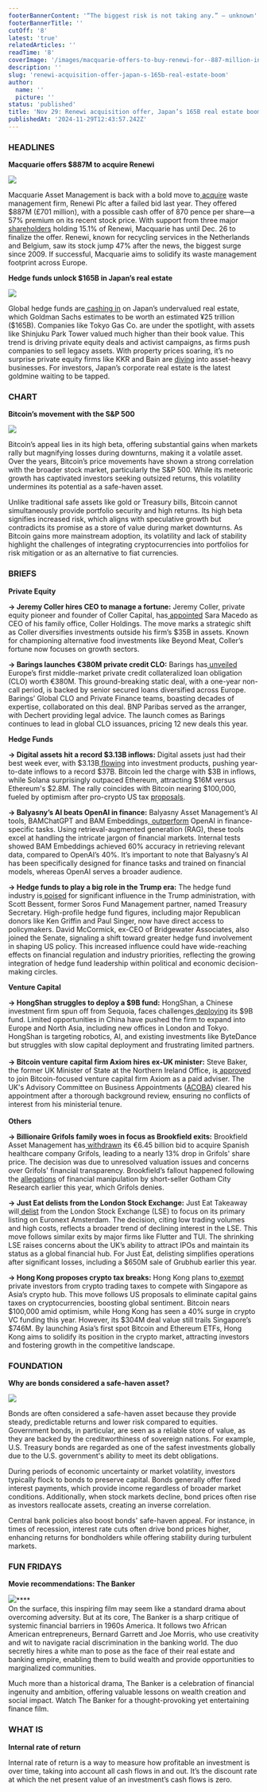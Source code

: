 ```yaml
---
footerBannerContent: '“The biggest risk is not taking any.” – unknown'
footerBannerTitle: ''
cutOff: '8'
latest: 'true'
relatedArticles: ''
readTime: '8'
coverImage: '/images/macquarie-offers-to-buy-renewi-for--887-million-in-fresh-attempt--1--Y5Nj.jpg'
description: ''
slug: 'renewi-acquisition-offer-japan-s-165b-real-estate-boom'
author:
  name: ''
  picture: ''
status: 'published'
title: 'Nov 29: Renewi acquisition offer, Japan’s 165B real estate boom'
publishedAt: '2024-11-29T12:43:57.242Z'
---
```


### HEADLINES

**Macquarie offers $887M to acquire Renewi**

![](/images/macquarie-offers-to-buy-renewi-for--887-million-in-fresh-attempt--1--I4OD.jpg)

Macquarie Asset Management is back with a bold move to[ acquire](https://www.bnnbloomberg.ca/business/company-news/2024/11/28/macquarie-said-to-pursue-fresh-takeover-of-waste-firm-renewi/) waste management firm, Renewi Plc after a failed bid last year. They offered $887M (£701 million), with a possible cash offer of 870 pence per share—a 57% premium on its recent stock price. With support from three major [shareholders](https://in.marketscreener.com/quote/stock/RENEWI-PLC-54321120/company-shareholders/) holding 15.1% of Renewi, Macquarie has until Dec. 26 to finalize the offer. Renewi, known for recycling services in the Netherlands and Belgium, saw its stock jump 47% after the news, the biggest surge since 2009. If successful, Macquarie aims to solidify its waste management footprint across Europe. 

**Hedge funds unlock $165B in Japan’s real estate**

![](/images/hedge-funds-pile-into-japan-s-165-billion-real-estate-trade-k3Mj.webp)

Global hedge funds are[ cashing in](https://www.bnnbloomberg.ca/investing/2024/11/27/real-estate-worth-165-billion-puts-japan-companies-in-spotlight/) on Japan’s undervalued real estate, which Goldman Sachs estimates to be worth an estimated ¥25 trillion ($165B). Companies like Tokyo Gas Co. are under the spotlight, with assets like Shinjuku Park Tower valued much higher than their book value. This trend is driving private equity deals and activist campaigns, as firms push companies to sell legacy assets. With property prices soaring, it’s no surprise private equity firms like KKR and Bain are [diving](https://finance.yahoo.com/news/kkr-bain-brawl-worth-4-220000273.html?guccounter=1&guce_referrer=aHR0cHM6Ly93d3cuZ29vZ2xlLmNvbS8&guce_referrer_sig=AQAAADJmbcju9g0LxYI5Z0V6lTBcdpZiMx78OybhQMWYHlwaSUewZByZWbTrqShVa6uaiMr80Hw1BcK5DqNMSMs_7qQJWonNfWs5tzoMX75LfFZThx-iMbpmV6108EQReKYxj_795sAa316-om3d2x7IpZFL9V9k7uFaYAb5ICy9iBDG) into asset-heavy businesses. For investors, Japan’s corporate real estate is the latest goldmine waiting to be tapped.

### CHART

**Bitcoin’s movement with the S&P 500**

![](/images/bit-k4OD.webp)

Bitcoin’s appeal lies in its high beta, offering substantial gains when markets rally but magnifying losses during downturns, making it a volatile asset. Over the years, Bitcoin’s price movements have shown a strong correlation with the broader stock market, particularly the S&P 500. While its meteoric growth has captivated investors seeking outsized returns, this volatility undermines its potential as a safe-haven asset.

Unlike traditional safe assets like gold or Treasury bills, Bitcoin cannot simultaneously provide portfolio security and high returns. Its high beta signifies increased risk, which aligns with speculative growth but contradicts its promise as a store of value during market downturns. As Bitcoin gains more mainstream adoption, its volatility and lack of stability highlight the challenges of integrating cryptocurrencies into portfolios for risk mitigation or as an alternative to fiat currencies.

### BRIEFS

**Private Equity**

**→ Jeremy Coller hires CEO to manage a fortune:** Jeremy Coller, private equity pioneer and founder of Coller Capital, has[ appointed](https://www.bnnbloomberg.ca/business/2024/11/28/uk-private-equity-founder-coller-taps-ceo-for-5-billion-fortune/) Sara Macedo as CEO of his family office, Coller Holdings. The move marks a strategic shift as Coller diversifies investments outside his firm’s $35B in assets. Known for championing alternative food investments like Beyond Meat, Coller’s fortune now focuses on growth sectors. 

**→ Barings launches €380M private credit CLO:** Barings has[ unveiled](https://www.privateequitywire.co.uk/barings-launches-first-european-middle-market-private-credit-clo-at-e380m/) Europe’s first middle-market private credit collateralized loan obligation (CLO) worth €380M. This ground-breaking static deal, with a one-year non-call period, is backed by senior secured loans diversified across Europe. Barings’ Global CLO and Private Finance teams, boasting decades of expertise, collaborated on this deal. BNP Paribas served as the arranger, with Dechert providing legal advice. The launch comes as Barings continues to lead in global CLO issuances, pricing 12 new deals this year.

**Hedge Funds**

**→ Digital assets hit a record $3.13B inflows:** Digital assets just had their best week ever, with $3.13B[ flowing](https://www.hedgeweek.com/digital-assets-funds-see-record-weekly-inflows-of-31-13bn/) into investment products, pushing year-to-date inflows to a record $37B. Bitcoin led the charge with $3B in inflows, while Solana surprisingly outpaced Ethereum, attracting $16M versus Ethereum's $2.8M. The rally coincides with Bitcoin nearing $100,000, fueled by optimism after pro-crypto US tax [proposals](https://finance.yahoo.com/news/trumps-crypto-tax-proposal-game-205233545.html).

**→ Balyasny’s AI beats OpenAI in finance:** Balyasny Asset Management’s AI tools, BAMChatGPT and BAM Embeddings,[ outperform](https://www.hedgeweek.com/balyasnys-ai-outperforms-openai-in-financial-applications/#:~:text=In%20internal%20tests%20using%20the,to%20OpenAI's%20less%20than%2040%25.) OpenAI in finance-specific tasks. Using retrieval-augmented generation (RAG), these tools excel at handling the intricate jargon of financial markets. Internal tests showed BAM Embeddings achieved 60% accuracy in retrieving relevant data, compared to OpenAI’s 40%. It’s important to note that Balyasny’s AI has been specifically designed for finance tasks and trained on financial models, whereas OpenAI serves a broader audience.

**→ Hedge funds to play a big role in the Trump era:** The hedge fund industry is[ poised](https://www.hedgeweek.com/hedge-fund-industry-to-significantly-influence-trump-administration-says-agecroft/) for significant influence in the Trump administration, with Scott Bessent, former Soros Fund Management partner, named Treasury Secretary. High-profile hedge fund figures, including major Republican donors like Ken Griffin and Paul Singer, now have direct access to policymakers. David McCormick, ex-CEO of Bridgewater Associates, also joined the Senate, signaling a shift toward greater hedge fund involvement in shaping US policy. This increased influence could have wide-reaching effects on financial regulation and industry priorities, reflecting the growing integration of hedge fund leadership within political and economic decision-making circles.

**Venture Capital**

**→ HongShan struggles to deploy a $9B fund:** HongShan, a Chinese investment firm spun off from Sequoia, faces challenges[ deploying](https://techcrunch.com/2024/11/27/hongshan-spun-out-of-sequoia-last-year-is-reportedly-struggling-to-invest-its-huge-war-chest/) its $9B fund. Limited opportunities in China have pushed the firm to expand into Europe and North Asia, including new offices in London and Tokyo. HongShan is targeting robotics, AI, and existing investments like ByteDance but struggles with slow capital deployment and frustrating limited partners. \
\
**→ Bitcoin venture capital firm Axiom hires ex-UK minister:** Steve Baker, the former UK Minister of State at the Northern Ireland Office, is[ approved](https://cointelegraph.com/news/uk-minister-bitcoin-vc-axiom-advisory-role) to join Bitcoin-focused venture capital firm Axiom as a paid adviser. The UK's Advisory Committee on Business Appointments ([ACOBA](https://www.gov.uk/government/organisations/advisory-committee-on-business-appointments)) cleared his appointment after a thorough background review, ensuring no conflicts of interest from his ministerial tenure. \
\
**Others**

**→ Billionaire Grifols family woes in focus as Brookfield exits:** Brookfield Asset Management has[ withdrawn](https://www.bnnbloomberg.ca/business/company-news/2024/11/28/billionaire-grifols-familys-woes-in-focus-after-brookfield-exit/) its €6.45 billion bid to acquire Spanish healthcare company Grifols, leading to a nearly 13% drop in Grifols' share price. The decision was due to unresolved valuation issues and concerns over Grifols' financial transparency. Brookfield’s fallout happened following the [allegations](https://www.reuters.com/business/healthcare-pharmaceuticals/what-does-gotham-city-report-say-about-grifols-2024-01-09/) of financial manipulation by short-seller Gotham City Research earlier this year, which Grifols denies. 

**→ Just Eat delists from the London Stock Exchange:** Just Eat Takeaway will[ delist](https://pitchbook.com/news/articles/just-eat-latest-to-delist-from-the-london-stock-exchange) from the London Stock Exchange (LSE) to focus on its primary listing on Euronext Amsterdam. The decision, citing low trading volumes and high costs, reflects a broader trend of declining interest in the LSE. This move follows similar exits by major firms like Flutter and TUI. The shrinking LSE raises concerns about the UK’s ability to attract IPOs and maintain its status as a global financial hub. For Just Eat, delisting simplifies operations after significant losses, including a $650M sale of Grubhub earlier this year.

**→ Hong Kong proposes crypto tax breaks:** Hong Kong plans to[ exempt](https://pitchbook.com/news/articles/hong-kong-follows-us-to-propose-tax-breaks-for-crypto-investments) private investors from crypto trading taxes to compete with Singapore as Asia’s crypto hub. This move follows US proposals to eliminate capital gains taxes on cryptocurrencies, boosting global sentiment. Bitcoin nears $100,000 amid optimism, while Hong Kong has seen a 40% surge in crypto VC funding this year. However, its $304M deal value still trails Singapore’s $746M. By launching Asia’s first spot Bitcoin and Ethereum ETFs, Hong Kong aims to solidify its position in the crypto market, attracting investors and fostering growth in the competitive landscape.

### FOUNDATION

**Why are bonds considered a safe-haven asset?**

**![](https://lh7-rt.googleusercontent.com/docsz/AD_4nXeqFkyLpPg9PlVYDFikA0l4s82wydTZpIa7lfaDJre_tO6LKy5tg6pEC6eDpDURGu1J9OvJACrREb35HzoRkfFbWC8HR1bjxi7n2YYnE2C_5-yzr9C__yBZwEgCVcWTjQoGSySBuA?key=yrowIl_QkmXxfGOf0C1JwVUf)**

Bonds are often considered a safe-haven asset because they provide steady, predictable returns and lower risk compared to equities. Government bonds, in particular, are seen as a reliable store of value, as they are backed by the creditworthiness of sovereign nations. For example, U.S. Treasury bonds are regarded as one of the safest investments globally due to the U.S. government's ability to meet its debt obligations.

During periods of economic uncertainty or market volatility, investors typically flock to bonds to preserve capital. Bonds generally offer fixed interest payments, which provide income regardless of broader market conditions. Additionally, when stock markets decline, bond prices often rise as investors reallocate assets, creating an inverse correlation.

Central bank policies also boost bonds' safe-haven appeal. For instance, in times of recession, interest rate cuts often drive bond prices higher, enhancing returns for bondholders while offering stability during turbulent markets.

### FUN FRIDAYS

**Movie recommendations: The Banker**

![](/images/the-banker--1--YxNj.jpg)**\**
\
On the surface, this inspiring film may seem like a standard drama about overcoming adversity. But at its core, The Banker is a sharp critique of systemic financial barriers in 1960s America. It follows two African American entrepreneurs, Bernard Garrett and Joe Morris, who use creativity and wit to navigate racial discrimination in the banking world. The duo secretly hires a white man to pose as the face of their real estate and banking empire, enabling them to build wealth and provide opportunities to marginalized communities.

Much more than a historical drama, The Banker is a celebration of financial ingenuity and ambition, offering valuable lessons on wealth creation and social impact. Watch The Banker for a thought-provoking yet entertaining finance film.

### WHAT IS

**Internal rate of return**

Internal rate of return is a way to measure how profitable an investment is over time, taking into account all cash flows in and out. It’s the discount rate at which the net present value of an investment’s cash flows is zero.